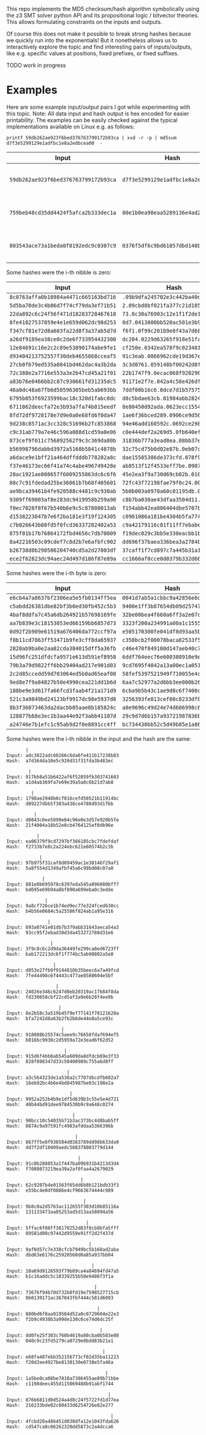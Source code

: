 This repo implements the MD5 checksum/hash algorithm symbolically using the z3 SMT solver python API and its propositional logic / bitvector theories.
This allows formulating constraints on the inputs and outputs.

Of course this does not make it possible to break strong hashes because we quickly run into the exponentials!
But it nonetheless allows us to interactively explore the topic and find interesting pairs of inputs/outputs, like e.g. specific values at positions, fixed prefixes, or fixed suffixes.

TODO work in progress

# Examples

Here are some example input/output pairs I got while experimenting with this topic.
Note: All data input and hash output is hex encoded for easier printability.
The examples can be easily checked against the typical implementations available on Linux e.g. as follows:

```
printf 59db262ae923f6bed376763799172b93ca | xxd -r -p | md5sum
d7f3e5299129e1adfbc1e8a2edbcea00  -
```

| Input                                | Hash                               | Comment                               |
|--------------------------------------|------------------------------------|---------------------------------------|
| `59db262ae923f6bed376763799172b93ca` | `d7f3e5299129e1adfbc1e8a2edbcea00` | hash ends in one null-byte            |
| `759beb48cd35dd4424f5afca2b333dec1a` | `00e1b0ea98eaa5289136e4ad2bdcd78b` | hash starts with one null-byte        |
| `803543ace73a1beda0f8192edc9c0307c9` | `0376f5df6c9bd61057dbd140b6a0f590` | hash starts and ends with 4 null bits |

Some hashes were the i-th nibble is zero:

| Input                                | Hash                                |
|--------------------------------------|-------------------------------------|
| `8c0763affa0b10984a4471c665163bd716` | `.09b9dfa245702e3c442ba40daac9454b` |
| `5d5ba70de3c4b86d7f74cf79da3ef71b51` | `2.09cbd8bf021fa377c21d1859d69a24e` |
| `22da892c6c24f56f471d18283728467618` | `73.0c30a76903c12e1f1f2de16eb06912` |
| `8fe41827537859e4e1e659d062dc98d253` | `0d7.0413800bb520ac501e3b9ea2e5590` |
| `f347cf81e72d8a603fa22d8f3a37ab5d7d` | `f6f1.0f99c201b9e0f43a7d688227a7c9` |
| `a26df9189ea38ce0c2de6f733954432300` | `dc204.0229d63265f918e51fa846c001f` |
| `12e84691c10e2c2c89e53890174abe9fe1` | `cf250e.0342ea578f9c0234810818f9e3` |
| `d93404213752557f30deb4655868cceaf5` | `91c3eab.0866962cde19d367ee3286c30` |
| `27cb0f679ed535a0841bd462dac4a3b2da` | `3c3d0761.059148bf00242d8f1238bb83` |
| `72c388e2a7716e553a3e2b47cd45a21f01` | `22b1747f9.0ecac068f9202965453a94d` |
| `a83b76e0466bb2c87c930661fd31235dc5` | `91171e2f7e.042a4c58e426df8529ef52` |
| `46a0dc48a67fb6d50596305beb5ab693bb` | `7ddf00b16c6.0dce7d1b575755dc83100` |
| `6795b053f6923599bac18c320d1fabc0dc` | `d8c5bdae63cb.01984abb282480477f56` |
| `6711062deecfa72e3b93a7fa74b815eedf` | `8e80450d92ada.0623ecc15541af1ca58` |
| `8fd72df9728178e7d9e0a0e68fd6f0da47` | `1ae6f36bced289.0906ce9d5614606ec9` |
| `9d238c8571ac3cc328c51696b2fc853868` | `94e46add160592c.0692ce298e2147c17` |
| `c9c31ab779a7e46c596a088d1cd59a0e06` | `c0e444def2a269d5.0fb640ef83cf5fa2` |
| `873cef9f011c756892562f9c3c369da80b` | `31836b777a3ead8ea.08bb37e40bf274a` |
| `b56998796dabbd3972a5168b5841c4878b` | `32c75cd75b0d02e87b.0eb07cf55263a7` |
| `a6dace9e1bff21a464dffdddb778202a8c` | `dae15585386de373cfd.078f9a91bc34c` |
| `f37e46173ec66f41a74c4abe496749428e` | `ab8513f12f4533eff7be.09073437f904` |
| `28ac1921ae808657f6009255863dc6c6f6` | `45e2ea3f9a730d69cb02b.0104308a614` |
| `08c7c91fdedad25be36061b7b68f405601` | `72fc43f72198fae79f0c24.0056be311f` |
| `ae9bca39461b4fe920588c4481c9c930ab` | `5b0b003a0978a60c01195db.0b198f213` |
| `9309ff69003af8e283dc9419958b259a90` | `c8b7ba030ae43dfaa3504d11.0353caca` |
| `f0ec7028f8f67b540b6e9c5c87808013ab` | `f154abb42ea006404dbe5707b.0c1e270` |
| `d1538223047b7e6f2ba181e3f19f124305` | `c0901086a181be4304b5fa7747.0ada97` |
| `c7b026643b80fd5f0fcd36337282402a53` | `c9a42179116c81f11ff7ebabe36.0795b` |
| `875f01b17b76864172fbd4656c7db70009` | `f19dec029c3bb5e330eacbb1ba69.0744` |
| `8a42216503c09cdef7c8d2b7e6afbfc902` | `dd696f37baea336bea3a2784b2b54.0d4` |
| `b26738d8b290586204740cd5a2d27003df` | `37caff1f7cd897c7a445b31a147f17.0e` |
| `ece2f62823dc94aec24d497d186f87e89a` | `cc1666af0cce0d0379b332d66fe4b9b.0` |

Some hashes were the i-th byte is zero:

| Input                              | Hash                                 |
|------------------------------------|--------------------------------------|
| `e6cb4a7a8637bf2306ea5e5fb0134ff5ea` | `0041d7ab5a1cbbc9a42856e6d186ff6c` |
| `c5abdd26381dbe82bf3b0ed30fb452c5b3` | `9400e1ff3b87654db09d2574794800b2` |
| `4baf8ddfa7c45a6db264921b57698169fe` | `32be00bea4f660a6ff3a2e07cc326f8a` |
| `aa7b839e3c18153053ed66159bb6857d73` | `3323f200a234991a00a1c15550bf6005` |
| `0d92f2b909e61519a676406da772ccf97a` | `e505170300fe041df8d93aa5b310e85a` |
| `f8b11cd7863ff53471b9fe3cff8da65937` | `c358bcb2f00078baca82533f5af51de8` |
| `2820ab9ba0e2aa82cda384015dff5a36fb` | `c46e470f849100d147aeb40c77840434` |
| `15d96fc251dfdcfa9571e613d591ef8958` | `6ddf764eec76e600380910e9edb1247f` |
| `79b3a79d9822ff6bb29404ad217e901d03` | `9cd7695f4842a13a00ec1a0512330b2b` |
| `2c2d85ccedd59d703064ed5b0ad65eaf08` | `58fef5397521949f710055e4c2673049` |
| `9ed8e7f9a84827b50e4990cea221dd1b6d` | `6aa7c52977a2d6bb3ee000b269aca80d` |
| `188be9e3d617fa66fcd3faab4f21a171d9` | `6cba9b5b43c1ae9d8c6f7400c84b4214` |
| `521c3a9849bd24123bf9917dc98e5937d8` | `3256393fe813cef08c8233df0079eb7e` |
| `8b3f36073463da2dacbb05aae0b185824c` | `a0e9696c49d24e74d606998c63007051` |
| `128877b68e3ec1b3aa44e92f3abb41107d` | `29c9d7d6b157a93721987836b56200ae` |
| `a24746e7b1efc1c95ab9d2f0e8891cc4ff` | `bc734430bb52c5d49b85e1a865a98600` |

Some hashes were the i-th nibble in the input and the hash are the same:

```
       |
Input: adc3822adc60266c6da6fe411b17238b03
Hash:  a7d364da10e5c920d31f31fda3b483ec

        |
Input: 917bb8a51b6422af6f52859fb303741603
Hash:  a1d4ab369fa7e69e39a5a8c6b21d7ab8

         |
Input: 1798ae2940b0cf016cefd50521b11914bc
Hash:  d89227dbb5f303a438ce4788d93d1fbb

          |
Input: d0843c0ee5899e84c96e0e3d57e920b5fe
Hash:  21f4004a18b52e0cb4764125ef0db96e

           |
Input: ea06379f9cd7297bf366185cbc7fdefdaf
Hash:  f2733b7e8c2a224ebc621e60574b2c3b

            |
Input: 97b975f31caf8d09459ac1e38146f29af1
Hash:  5a8f554d1349afbf45a6c99bd08c07a0

             |
Input: 881e0b695978c6397eda545a896080bff7
Hash:  bd695e69b94a8bf890a699eba0c3edde

              |
Input: 9a8cf726ce1b74ed9ec77e324fced630cc
Hash:  b4b56e0684c5a25586f824ab1a95e316

               |
Input: 693a0741e01db7b379abb31643aeca54a3
Hash:  93cc95f2ebad38d3da453272788d31e6

                |
Input: 3f9c8c6c2d9da36449fe299ca8ed6723ff
Hash:  bab172213dc6f1f774bc5ab90802a5e0

                 |
Input: d053e27fb9f9144810b35beec6a7a49fcd
Hash:  7fe44498c6f4443c477ae8580604e5bf

                  |
Input: 24026e346c6247d0eb20319ac17b84f8da
Hash:  fd230658cbf22cd5af3a9e6b28f4ee9b

                   |
Input: 8e2b58c3a519b45f9ef77141f70121620a
Hash:  bfa7242d8a63b2fb2b6de44e8a5ce93c

                    |
Input: 918008b25574c5aee9c76658fdaf694ef5
Hash:  b016bc9930c2d5959a72e3ead6f62d52

                     |
Input: 915d6f4bb8ab545a609da8dfdcb69e3f33
Hash:  828f898347d33c50400989c755a6d8ff

                      |
Input: a3c564323de1a538a2c7787dbcdfb602a7
Hash:  16eb92bc4b6e4bd845987be03c198e2a

                       |
Input: 9952a252b4b9e1df5d639b3c55e5e4d721
Hash:  40b44bd91dee9784530b9c9a648c0274

                        |
Input: 90bcc10c54035b71b3ac373bc4d8bab5ff
Hash:  0874c9a97591fc4983afddaa5366396b

                         |
Input: 867ff5e8f936584d0383789dd98b633da9
Hash:  dd7f2df10409aedc588378003779d144

                          |
Input: 91c0b288853a1f447ba09b931b4213d3d4
Hash:  f7088073219ea39a2af0faa4a2679029

                           |
Input: 62c9207b4e01563f65dd6b8b121bdb33f3
Hash:  e55bc4e0df0886e4cf9663674444c989

                            |
Input: 9b8c0a2d5763ac112655f303d10b85116a
Hash:  131133473aa85253ad5d13aa58094a56

                             |
Input: 5ffac6f08ff38170252d83f8cb8bfa5fff
Hash:  89581d00c97442d9559e91ff2d2f437d

                              |
Input: 9af0d57c7e338cfcb7949bc5b168ad2aba
Hash:  dbd63e6176c25920560d0a85a937bb04

                               |
Input: 10a69d9126593f79b89ca4a84694fd47a5
Hash:  b1c16addc5c18339255b50e9486f3f1a

                                |
Input: 73676f94b70d732b8fd19e7598527715cb
Hash:  8b0139171ac367043fbf444c581d6093

                                 |
Input: 880bd6f8aa919584d52a0c0729604e22e3
Hash:  f2b9c4930b3a99de130c6ce74d6dc25f

                                  |
Input: dd0fe25f303c760b4619a80cba0b583e08
Hash:  040c9c23fd5279ca0729e0bdd83b21a1

                                   |
Input: e68fa487ebb352156773cf02d35ba11223
Hash:  f20d2ee4927be8130130e0738e5fa46a

                                    |
Input: 1a5be0ca08be7810a7386455ae89b71bbe
Hash:  c1198deec455d115069488b91abf1744

                                     |
Input: 876b6811d0d524a4d8c24f5722fd1d77ea
Hash:  216233bde02c00433d6254726e82e277

                                      |
Input: 4fcbd20a486451d030dfa12e1043fda626
Hash:  cd547ca8c06262320dd5873c2a4dcca6
```
